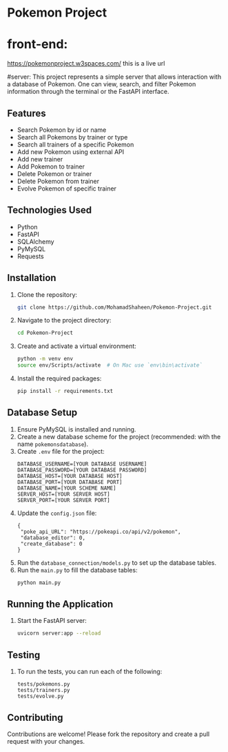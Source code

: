 # Pokemon Project

# front-end:
https://pokemonproject.w3spaces.com/
this is a live url 

#server:
This project represents a simple server that allows interaction with a database of Pokemon. One can view, search, and filter Pokemon information through the terminal or the FastAPI interface.

## Features

- Search Pokemon by id or name
- Search all Pokemons by trainer or type
- Search all trainers of a specific Pokemon
- Add new Pokemon using external API
- Add new trainer
- Add Pokemon to trainer
- Delete Pokemon or trainer
- Delete Pokemon from trainer
- Evolve Pokemon of specific trainer

## Technologies Used

- Python
- FastAPI
- SQLAlchemy
- PyMySQL
- Requests

## Installation

1. Clone the repository:
    ```sh
    git clone https://github.com/MohamadShaheen/Pokemon-Project.git
    ```
2. Navigate to the project directory:
    ```sh
    cd Pokemon-Project
    ```
3. Create and activate a virtual environment:
    ```sh
    python -m venv env
    source env/Scripts/activate  # On Mac use `env\bin\activate`
    ```
4. Install the required packages:
    ```sh
    pip install -r requirements.txt
    ```

## Database Setup

1. Ensure PyMySQL is installed and running.
2. Create a new database scheme for the project (recommended: with the name `pokemonsdatabase`).
3. Create `.env` file for the project:
   ```
   DATABASE_USERNAME=[YOUR DATABASE USERNAME]
   DATABASE_PASSWORD=[YOUR DATABASE PASSWORD]
   DATABASE_HOST=[YOUR DATABASE HOST]
   DATABASE_PORT=[YOUR DATABASE PORT]
   DATABASE_NAME=[YOUR SCHEME NAME]
   SERVER_HOST=[YOUR SERVER HOST]
   SERVER_PORT=[YOUR SERVER PORT]
   ```
4. Update the `config.json` file:
   ```
   {
    "poke_api_URL": "https://pokeapi.co/api/v2/pokemon",
    "database_editor": 0,
    "create_database": 0
   }
   ```
5. Run the `database_connection/models.py` to set up the database tables.
6. Run the `main.py` to fill the database tables:
    ```sh
    python main.py
    ```

## Running the Application

1. Start the FastAPI server:
    ```sh
    uvicorn server:app --reload
    ```

## Testing

1. To run the tests, you can run each of the following:
    ```
    tests/pokemons.py
    tests/trainers.py
    tests/evolve.py
    ```

## Contributing

Contributions are welcome! Please fork the repository and create a pull request with your changes.


